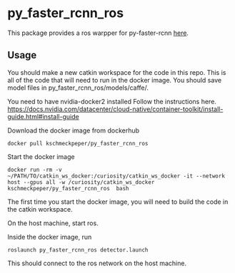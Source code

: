 # py_faster_rcnn_ros
This package provides a ros warpper for py-faster-rcnn [here](https://github.com/rbgirshick/py-faster-rcnn).

## Usage

You should make a new catkin workspace for the code in this repo.  This is all of the code that will need to run in the docker image.  You should save model files in py_faster_rcnn_ros/models/caffe/.


You need to have nvidia-docker2 installed
Follow the instructions here.
https://docs.nvidia.com/datacenter/cloud-native/container-toolkit/install-guide.html#install-guide

Download the docker image from dockerhub
```
docker pull kschmeckpeper/py_faster_rcnn_ros
```


Start the docker image
```
docker run -rm -v ~/PATH/TO/catkin_ws_docker:/curiosity/catkin_ws_docker -it --network host --gpus all -w /curiosity/catkin_ws_docker kschmeckpeper/py_faster_rcnn_ros  bash
```

The first time you start the docker image, you will need to build the code in the catkin workspace.  



On the host machine, start ros.

Inside the docker image, run
```
roslaunch py_faster_rcnn_ros detector.launch
```

This should connect to the ros network on the host machine.

